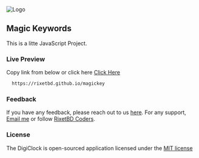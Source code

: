 
![Logo](https://i.ibb.co/N35cC7r/Digi-Clock.png)



## Magic Keywords

This is a litte JavaScript Project.


### Live Preview

Copy link from below or click here [Click Here](https://rixetbd.github.io/magickey)

```bash
  https://rixetbd.github.io/magickey
```

### Feedback

If you have any feedback, please reach out to us [here](https://www.facebook.com/rixetbd/reviews/). For any support, [Email me](mailto:rixetbd@gmail.com) or follow [RixetBD Coders](https://facebook.com/rixetbd).

### License

The DigiClock is open-sourced application licensed under the [MIT license](https://choosealicense.com/licenses/mit/)
